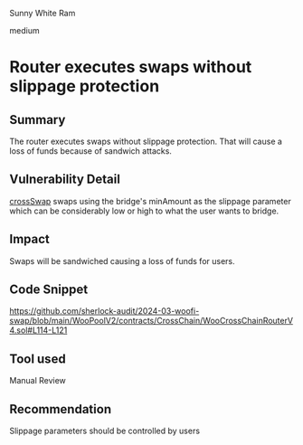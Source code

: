 Sunny White Ram

medium

# Router executes swaps without slippage protection

## Summary
The router executes swaps without slippage protection. That will cause a loss of funds because of sandwich attacks.
## Vulnerability Detail
[crossSwap](https://github.com/sherlock-audit/2024-03-woofi-swap/blob/main/WooPoolV2/contracts/CrossChain/WooCrossChainRouterV4.sol#L66-L155) swaps using the bridge's minAmount as the slippage parameter which can be considerably low or high to what the user wants to bridge. 
## Impact
Swaps will be sandwiched causing a loss of funds for users.
## Code Snippet
https://github.com/sherlock-audit/2024-03-woofi-swap/blob/main/WooPoolV2/contracts/CrossChain/WooCrossChainRouterV4.sol#L114-L121
## Tool used

Manual Review

## Recommendation
Slippage parameters should be controlled by users